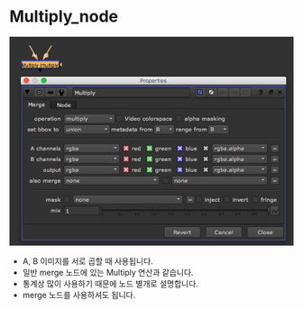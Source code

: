 # Multiply\_node

![](../../.gitbook/assets/multiply_node.png)

* A, B 이미지를 서로 곱할 때 사용됩니다.
* 일반 merge 노드에 있는 Multiply 연산과 같습니다.
* 통계상 많이 사용하기 때문에 노드 별개로 설명합니다.
* merge 노드를 사용하셔도 됩니다.

